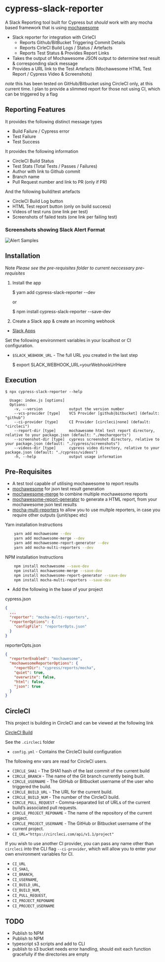 # cypress-slack-reporter

A Slack Reporting tool built for Cypress but _should_ work with any mocha based framework that is using [mochawesome](https://github.com/adamgruber/mochawesome/)

<!-- [![CircleCI](https://circleci.com/gh/YOU54F/cypressio-slack-reporter.svg?style=svg)](https://circleci.com/gh/YOU54F/cypressio-slack-reporter)
[![Sonarcloud Status](https://sonarcloud.io/api/project_badges/measure?project=YOU54F_cypressio-slack-reporter&metric=alert_status)](https://sonarcloud.io/dashboard?id=YOU54F_cypressio-slack-reporter) -->

- Slack reporter for integration with CirleCI
  - Reports Github/BitBucket Triggering Commit Details
  - Reports CirleCI Build Logs / Status / Artefacts
  - Reports Test Status & Provides Report Links
- Takes the output of Mochawesome JSON output to determine test result & corresponding slack message
- Provides a URL link to the Test Artefacts (Mochawesome HTML Test Report / Cypress Video & Screenshots)

_note_ this has been tested on GitHub/Bitbucket using CircleCI only, at this current time.
I plan to provide a slimmed report for those not using CI, which can be triggered by a flag

## Reporting Features

It provides the following distinct message types

- Build Failure / Cypress error
- Test Failure
- Test Success

It provides the following information

- CircleCI Build Status
- Test Stats (Total Tests / Passes / Failures)
- Author with link to Github commit
- Branch name
- Pull Request number and link to PR (only if PR)

And the following build/test artefacts

- CircleCI Build Log button
- HTML Test report button (only on build success)
- Videos of test runs (one link per test)
- Screenshots of failed tests (one link per failing test)

### Screenshots showing Slack Alert Format

![Alert Samples](./samples/alerts.png)

## Installation

Note _Please see the pre-requisites folder to current neccessary pre-requisites_

1. Install the app

    $ yarn add cypress-slack-reporter --dev

    or

    $ npm install cypress-slack-reporter --save-dev

2. Create a Slack app & create an incoming webhook

- [Slack Apps](https://api.slack.com/slack-apps)

Set the following environment variables in your localhost or CI configuration.

- `$SLACK_WEBHOOK_URL` - The full URL you created in the last step

    $ export SLACK_WEBHOOK_URL=yourWebhookUrlHere

## Execution

    $ npx cypress-slack-reporter --help

      Usage: index.js [options]
      Options:
        -v, --version            output the version number
        --vcs-provider [type]    VCS Provider [github|bitbucket] (default: "github")
        --ci-provider [type]     CI Provider [circleci|none] (default: "circleci")
        --report-dir [type]      mochawesome html test report directory, relative to your package.json (default: "./mochareports")
        --screenshot-dir [type]  cypress screenshot directory, relative to your package.json (default: "./cypress/screenshots")
        --videos-dir [type]      cypress video directory, relative to your package.json (default: "./cypress/videos")
        -h, --help               output usage information

## Pre-Requisites

- A test tool capable of utilising mochawesome to report results
- [mochawesome](https://github.com/adamgruber/mochawesome/) for json test result generation
- [mochawesome-merge](https://github.com/Antontelesh/mochawesome-merge) to combine multiple mochawesome reports
- [mochawesome-report-generator](https://github.com/Antonteleshmochawesome-report-generator) to generate a HTML report, from your mochawesome json test results
- [mocha-multi-reporters](https://github.com/stanleyhlng/mocha-multi-reporters) to allow you to use multple reporters, in case you require other outputs (junit/spec etc)

Yarn installation Instructions

``` sh
    yarn add mochawesome --dev
    yarn add mochawesome-merge --dev
    yarn add mochawesome-report-generator --dev
    yarn add mocha-multi-reporters --dev
```

NPM installation Instructions

``` sh
    npm install mochawesome --save-dev
    npm install mochawesome-merge --save-dev
    npm install mochawesome-report-generator --save-dev
    npm install mocha-multi-reporters --save-dev
```

- Add the following in the base of your project

cypress.json

```json
{
  ...
  "reporter": "mocha-multi-reporters",
  "reporterOptions": {
    "configFile": "reporterOpts.json"
  }
}

```

reporterOpts.json

```json
{
  "reporterEnabled": "mochawesome",
  "mochawesomeReporterOptions": {
    "reportDir": "cypress/reports/mocha",
    "quiet": true,
    "overwrite": false,
    "html": false,
    "json": true
  }
}
```

## CircleCI

This project is building in CircleCI and can be viewed at the following link

[CircleCI Build](https://circleci.com/gh/YOU54F/cypress-slack-reporter)

See the `.circleci` folder

- `config.yml` - Contains the CircleCI build configuration

The following env vars are read for CircleCI users.

- `CIRCLE_SHA1` - The SHA1 hash of the last commit of the current build
- `CIRCLE_BRANCH` - The name of the Git branch currently being built.
- `CIRCLE_USERNAME` - The GitHub or Bitbucket username of the user who triggered the build.
- `CIRCLE_BUILD_URL` - The URL for the current build.
- `CIRCLE_BUILD_NUM` - The number of the CircleCI build.
- `CIRCLE_PULL_REQUEST` - Comma-separated list of URLs of the current build’s associated pull requests.
- `CIRCLE_PROJECT_REPONAME` - The name of the repository of the current project.
- `CIRCLE_PROJECT_USERNAME` - The GitHub or Bitbucket username of the current project.
- `CI_URL="https://circleci.com/api/v1.1/project"`

If you wish to use another CI provider, you can pass any name other than `circleci` into the CLI flag `--ci-provider`, which will allow you to enter your own environment variables for CI.

- `CI_URL`
- `CI_SHA1`,
- `CI_BRANCH`,
- `CI_USERNAME`,
- `CI_BUILD_URL`,
- `CI_BUILD_NUM`,
- `CI_PULL_REQUEST`,
- `CI_PROJECT_REPONAME`
- `CI_PROJECT_USERNAME`

## TODO

- Publish to NPM
- Publish to NPM
- typescript s3 scripts and add to CLI
- publish to s3 bucket needs error handling, should exit each function gracefully if the directories are empty
